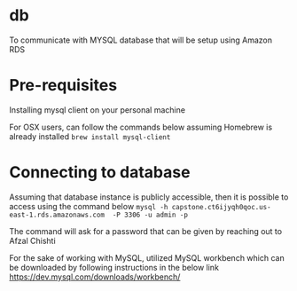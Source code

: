 # db
To communicate with MYSQL database that will be setup using Amazon RDS

# Pre-requisites
Installing mysql client on your personal machine

For OSX users, can follow the commands below assuming Homebrew is already installed
`brew install mysql-client`


# Connecting to database
Assuming that database instance is publicly accessible, then it is possible to access using the command below
`mysql -h capstone.ct6ijyqh0qoc.us-east-1.rds.amazonaws.com  -P 3306 -u admin -p` 

The command will ask for a password that can be given by reaching out to Afzal Chishti

For the sake of working with MySQL, utilized MySQL workbench which can be downloaded by following instructions in the below link
https://dev.mysql.com/downloads/workbench/